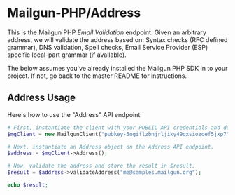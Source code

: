 Mailgun-PHP/Address
===================

This is the Mailgun PHP *Email Validation* endpoint. Given an arbitrary address, we will validate the address based on: Syntax checks (RFC defined grammar), DNS validation, Spell checks, Email Service Provider (ESP) specific local-part grammar (if available).

The below assumes you've already installed the Mailgun PHP SDK in to your project. If not, go back to the master README for instructions.

Address Usage
-------------
Here's how to use the "Address" API endpoint:

```php
# First, instantiate the client with your PUBLIC API credentials and domain. 
$mgClient = new MailgunClient("pubkey-5ogiflzbnjrljiky49qxsiozqef5jxp7", "samples.mailgun.org");

# Next, instantiate an Address object on the Address API endpoint.
$address = $mgClient->Address();

# Now, validate the address and store the result in $result.
$result = $address->validateAddress("me@samples.mailgun.org");

echo $result;
```
